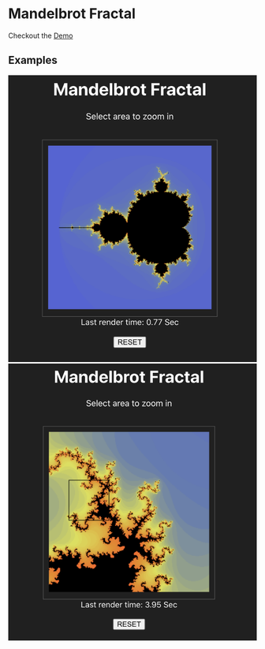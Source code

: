 # Mandelbrot Fractal

Checkout the [Demo](https://ebinxavier.github.io/mandelbrot)

## Examples

![alt text](./public/ex2.png)
![alt text](./public/ex1.png)
